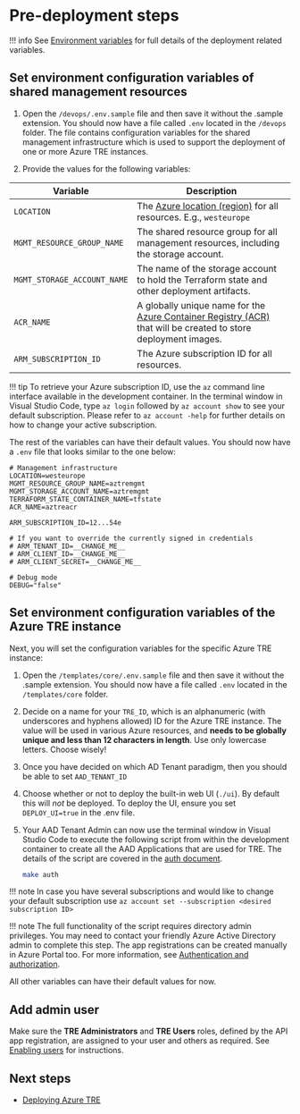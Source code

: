 # Pre-deployment steps

!!! info
    See [Environment variables](../environment-variables.md) for full details of the deployment related variables.

## Set environment configuration variables of shared management resources

1. Open the `/devops/.env.sample` file and then save it without the .sample extension. You should now have a file called `.env` located in the `/devops` folder. The file contains configuration variables for the shared management infrastructure which is used to support the deployment of one or more Azure TRE instances.

2. Provide the values for the following variables:

  | Variable | Description |
  | -------- | ----------- |
  | `LOCATION` | The [Azure location (region)](https://azure.microsoft.com/global-infrastructure/geographies/#geographies) for all resources. E.g., `westeurope` |
  | `MGMT_RESOURCE_GROUP_NAME` | The shared resource group for all management resources, including the storage account. |
  | `MGMT_STORAGE_ACCOUNT_NAME` | The name of the storage account to hold the Terraform state and other deployment artifacts. |
  | `ACR_NAME` | A globally unique name for the [Azure Container Registry (ACR)](https://docs.microsoft.com/azure/container-registry/) that will be created to store deployment images. |
  | `ARM_SUBSCRIPTION_ID` | The Azure subscription ID for all resources. |

  !!! tip
      To retrieve your Azure subscription ID, use the `az` command line interface available in the development container. In the terminal window in Visual Studio Code, type `az login` followed by `az account show` to see your default subscription. Please refer to `az account -help` for further details on how to change your active subscription.

The rest of the variables can have their default values. You should now have a `.env` file that looks similar to the one below:

```plaintext
# Management infrastructure
LOCATION=westeurope
MGMT_RESOURCE_GROUP_NAME=aztremgmt
MGMT_STORAGE_ACCOUNT_NAME=aztremgmt
TERRAFORM_STATE_CONTAINER_NAME=tfstate
ACR_NAME=aztreacr

ARM_SUBSCRIPTION_ID=12...54e

# If you want to override the currently signed in credentials
# ARM_TENANT_ID=__CHANGE_ME__
# ARM_CLIENT_ID=__CHANGE_ME__
# ARM_CLIENT_SECRET=__CHANGE_ME__

# Debug mode
DEBUG="false"
```

## Set environment configuration variables of the Azure TRE instance

Next, you will set the configuration variables for the specific Azure TRE instance:

1. Open the `/templates/core/.env.sample` file and then save it without the .sample extension. You should now have a file called `.env` located in the `/templates/core` folder.
1. Decide on a name for your `TRE_ID`, which is an alphanumeric (with underscores and hyphens allowed) ID for the Azure TRE instance. The value will be used in various Azure resources, and **needs to be globally unique and less than 12 characters in length**. Use only lowercase letters. Choose wisely!
1. Once you have decided on which AD Tenant paradigm, then you should be able to set `AAD_TENANT_ID`
1. Choose whether or not to deploy the built-in web UI (`./ui`). By default this will _not_ be deployed. To deploy the UI, ensure you set `DEPLOY_UI=true` in the .env file.
1. Your AAD Tenant Admin can now use the terminal window in Visual Studio Code to execute the following script from within the development container to create all the AAD Applications that are used for TRE. The details of the script are covered in the [auth document](../auth.md).

   ```bash
   make auth
   ```

  !!! note
      In case you have several subscriptions and would like to change your default subscription use `az account set --subscription <desired subscription ID>`

  !!! note
      The full functionality of the script requires directory admin privileges. You may need to contact your friendly Azure Active Directory admin to complete this step. The app registrations can be created manually in Azure Portal too. For more information, see [Authentication and authorization](../auth.md).
  

All other variables can have their default values for now.

## Add admin user

Make sure the **TRE Administrators** and **TRE Users** roles, defined by the API app registration, are assigned to your user and others as required. See [Enabling users](../auth.md#enabling-users) for instructions.

## Next steps

* [Deploying Azure TRE](deploying-azure-tre.md)
